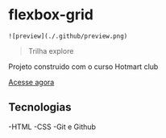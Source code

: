 # flexbox-grid

    ![preview](./.github/preview.png)
    
   > Trilha explore
    
   Projeto construido com o curso Hotmart club

   [Acesse agora](https://imarinaapereira.github.io/flex-grid2) 

   ## Tecnologias
   
   -HTML
   -CSS
   -Git e Github
